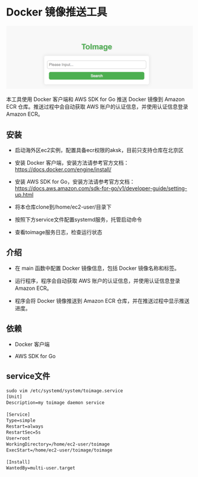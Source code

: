 # Docker 镜像推送工具

![image-20230630233242457](login.png)

本工具使用 Docker 客户端和 AWS SDK for Go 推送 Docker 镜像到 Amazon ECR 仓库。推送过程中会自动获取 AWS 账户的认证信息，并使用认证信息登录 Amazon ECR。

## 安装
- 启动海外区ec2实例，配置具备ecr权限的aksk，目前只支持仓库在北京区

- 安装 Docker 客户端，安装方法请参考官方文档：https://docs.docker.com/engine/install/

- 安装 AWS SDK for Go，安装方法请参考官方文档：https://docs.aws.amazon.com/sdk-for-go/v1/developer-guide/setting-up.html

- 将本仓库clone到/home/ec2-user/目录下

- 按照下方service文件配置systemd服务，托管启动命令

- 查看toimage服务日志，检查运行状态

## 介绍
- 在 main 函数中配置 Docker 镜像信息，包括 Docker 镜像名称和标签。

- 运行程序，程序会自动获取 AWS 账户的认证信息，并使用认证信息登录 Amazon ECR。

- 程序会将 Docker 镜像推送到 Amazon ECR 仓库，并在推送过程中显示推送进度。

## 依赖
- Docker 客户端

- AWS SDK for Go

## service文件
```
sudo vim /etc/systemd/system/toimage.service
[Unit]
Description=my toimage daemon service
 
[Service]
Type=simple
Restart=always
RestartSec=5s
User=root
WorkingDirectory=/home/ec2-user/toimage
ExecStart=/home/ec2-user/toimage/toimage
 
[Install]
WantedBy=multi-user.target
```
